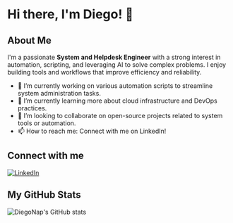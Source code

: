 # Hi there, I'm Diego! 👋

## About Me

I'm a passionate **System and Helpdesk Engineer** with a strong interest in automation, scripting, and leveraging AI to solve complex problems. I enjoy building tools and workflows that improve efficiency and reliability.

- 🔭 I’m currently working on various automation scripts to streamline system administration tasks.
- 🌱 I’m currently learning more about cloud infrastructure and DevOps practices.
- 👯 I’m looking to collaborate on open-source projects related to system tools or automation.
- 📫 How to reach me: Connect with me on LinkedIn!

## Connect with me

[![LinkedIn](https://img.shields.io/badge/LinkedIn-0077B5?style=for-the-badge&logo=linkedin&logoColor=white)](https://www.linkedin.com/in/raffaele-diego-pomaro-9b8b7233/)

## My GitHub Stats

![DiegoNap's GitHub stats](https://github-readme-stats.vercel.app/api?username=diegonap&show_icons=true&theme=radical)
